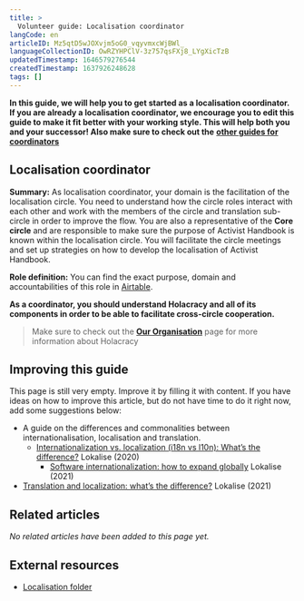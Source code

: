 ```yaml
---
title: >
  Volunteer guide: Localisation coordinator
langCode: en
articleID: Mz5qtD5wJOXvjm5oG0_vqyvmxcWjBWl_
languageCollectionID: OwRZYHPClV-3z757qsFXj8_LYgXicTzB
updatedTimestamp: 1646579276544
createdTimestamp: 1637926248628
tags: []
---
```


**In this guide, we will help you to get started as a localisation coordinator. If you are already a localisation coordinator, we encourage you to edit this guide to make it fit better with your working style. This will help both you and your successor! Also make sure to check out the** [**other guides for coordinators**](/support/core)

## Localisation coordinator

**Summary:** As localisation coordinator, your domain is the facilitation of the localisation circle. You need to understand how the circle roles interact with each other and work with the members of the circle and translation sub-circle in order to improve the flow. You are also a representative of the **Core circle** and are responsible to make sure the purpose of Activist Handbook is known within the localisation circle. You will facilitate the circle meetings and set up strategies on how to develop the localisation of Activist Handbook.

**Role definition:** You can find the exact purpose, domain and accountabilities of this role in [Airtable](https://airtable.com/shr6GqOJ7587fNbEn/tbloV4g8loVisebVz/viwcTSIOwzDuE9XBn/recEvF60ALJ8P35UT).

**As a coordinator, you should understand Holacracy and all of its components in order to be able to facilitate cross-circle cooperation.**

> Make sure to check out the [**Our Organisation**](/support/organisation) page for more information about Holacracy

## Improving this guide

This page is still very empty. Improve it by filling it with content. If you have ideas on how to improve this article, but do not have time to do it right now, add some suggestions below:

-   A guide on the differences and commonalities between internationalisation, localisation and translation.
    -   [Internationalization vs. localization (i18n vs l10n): What’s the difference?](https://lokalise.com/blog/internationalization-vs-localization/) Lokalise (2020)
        -   [Software internationalization: how to expand globally](https://lokalise.com/blog/software-internationalization/) Lokalise (2021)
-   [Translation and localization: what’s the difference?](https://lokalise.com/blog/translation-and-localization-difference/) Lokalise (2021)

## Related articles

_No related articles have been added to this page yet._

## External resources

-   [Localisation folder](https://drive.google.com/drive/folders/1VYanhnyFSG9KxrgQrv2UuHuUKx2NIyoK?usp=sharing)